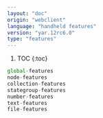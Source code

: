 ```yaml
---
layout: "doc"
origin: "webclient"
language: "handheld features"
version: "yar.12rc6.0"
type: "features"
---
```


1. TOC
{:toc}

```js
global-features
node-features
collection-features
stategroup-features
number-features
text-features
file-features
```
